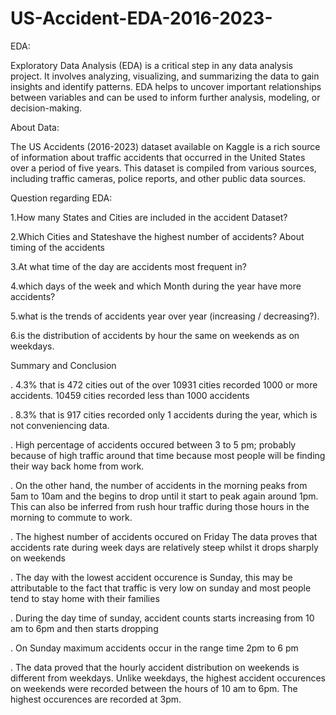 # US-Accident-EDA-2016-2023-
EDA:

Exploratory Data Analysis (EDA) is a critical step in any data analysis project. It involves analyzing, visualizing, and summarizing the data to gain insights and identify patterns. EDA helps to uncover important relationships between variables and can be used to inform further analysis, modeling, or decision-making.


About Data:

The US Accidents (2016-2023) dataset available on Kaggle is a rich source of information about traffic accidents that occurred in the United States over a period of five years. This dataset is compiled from various sources, including traffic cameras, police reports, and other public data sources.


Question regarding EDA:

1.How many States and Cities are included in the accident Dataset?

2.Which Cities and Stateshave the highest number of accidents? About timing of the accidents

3.At what time of the day are accidents most frequent in?

4.which days of the week and which Month during the year have more accidents?

5.what is the trends of accidents year over year (increasing / decreasing?).

6.is the distribution of accidents by hour the same on weekends as on weekdays.




Summary and Conclusion

. 4.3% that is 472 cities out of the over 10931 cities recorded 1000 or more accidents. 10459 cities recorded less than 1000 accidents

. 8.3% that is 917 cities recorded only 1 accidents during the year, which is not conveniencing data.

. High percentage of accidents occured between 3 to 5 pm; probably because of high traffic around that time because most people will be finding their way back home from work.

. On the other hand, the number of accidents in the morning peaks from 5am to 10am and the begins to drop until it start to peak again around 1pm. This can also be inferred from rush hour traffic during those 
  hours in the morning to commute to work.
  
. The highest number of accidents occured on Friday The data proves that accidents rate during week days are relatively steep whilst it drops sharply on weekends

. The day with the lowest accident occurence is Sunday, this may be attributable to the fact that traffic is very low on sunday and most people tend to stay home with their families

. During the day time of sunday, accident counts starts increasing from 10 am to 6pm and then starts dropping

. On Sunday maximum accidents occur in the range time 2pm to 6 pm

. The data proved that the hourly accident distribution on weekends is different from weekdays. Unlike weekdays, the highest accident occurences on weekends were recorded between the hours of 10 am to 6pm. The 
  highest occurences are recorded at 3pm.
